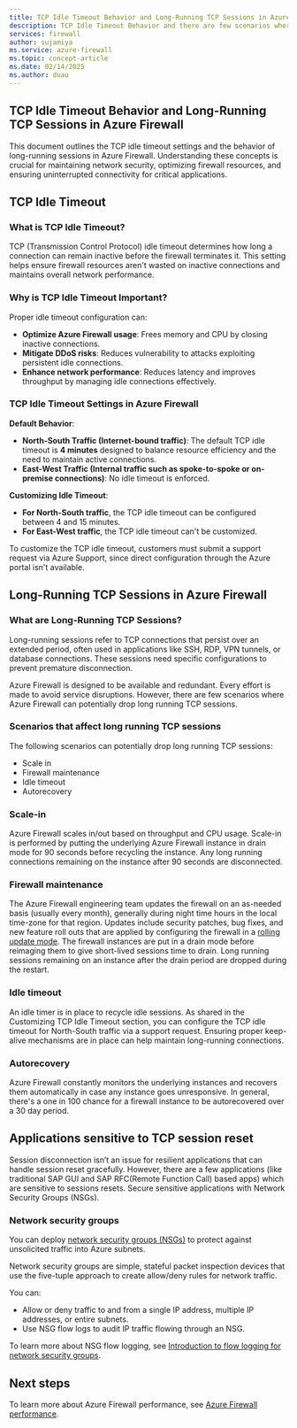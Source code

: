```yaml
---
title: TCP Idle Timeout Behavior and Long-Running TCP Sessions in Azure Firewall
description: TCP Idle Timeout Behavior and there are few scenarios where Azure Firewall can potentially drop long running TCP sessions.
services: firewall
author: sujamiya
ms.service: azure-firewall
ms.topic: concept-article
ms.date: 02/14/2025
ms.author: duau
---
```


## TCP Idle Timeout Behavior and Long-Running TCP Sessions in Azure Firewall

This document outlines the TCP idle timeout settings and the behavior of long-running sessions in Azure Firewall. Understanding these concepts is crucial for maintaining network security, optimizing firewall resources, and ensuring uninterrupted connectivity for critical applications.

## TCP Idle Timeout

### What is TCP Idle Timeout?

TCP (Transmission Control Protocol) idle timeout determines how long a connection can remain inactive before the firewall terminates it. This setting helps ensure firewall resources aren't wasted on inactive connections and maintains overall network performance. 

### Why is TCP Idle Timeout Important?

Proper idle timeout configuration can:

- **Optimize Azure Firewall usage**: Frees memory and CPU by closing inactive connections.
- **Mitigate DDoS risks**: Reduces vulnerability to attacks exploiting persistent idle connections.
- **Enhance network performance**: Reduces latency and improves throughput by managing idle connections effectively.

### TCP Idle Timeout Settings in Azure Firewall

**Default Behavior**:

- **North-South Traffic (Internet-bound traffic)**: The default TCP idle timeout is **4 minutes** designed to balance resource efficiency and the need to maintain active connections.
- **East-West Traffic (Internal traffic such as spoke-to-spoke or on-premise connections)**: No idle timeout is enforced.

**Customizing Idle Timeout**:

- **For North-South traffic**, the TCP idle timeout can be configured between 4 and 15 minutes.
- **For East-West traffic**, the TCP idle timeout can't be customized.

To customize the TCP idle timeout, customers must submit a support request via Azure Support, since direct configuration through the Azure portal isn't available.

## Long-Running TCP Sessions in Azure Firewall

### What are Long-Running TCP Sessions?

Long-running sessions refer to TCP connections that persist over an extended period, often used in applications like SSH, RDP, VPN tunnels, or database connections. These sessions need specific configurations to prevent premature disconnection.

Azure Firewall is designed to be available and redundant. Every effort is made to avoid service disruptions. However, there are few scenarios where Azure Firewall can potentially drop long running TCP sessions.

### Scenarios that affect long running TCP sessions

The following scenarios can potentially drop long running TCP sessions:

- Scale in
- Firewall maintenance
- Idle timeout
- Autorecovery

### Scale-in

Azure Firewall scales in/out based on throughput and CPU usage. Scale-in is performed by putting the underlying Azure Firewall instance in drain mode for 90 seconds before recycling the instance. Any long running connections remaining on the instance after 90 seconds are disconnected.

### Firewall maintenance

The Azure Firewall engineering team updates the firewall on an as-needed basis (usually every month), generally during night time hours in the local time-zone for that region. Updates include security patches, bug fixes, and new feature roll outs that are applied by configuring the firewall in a [rolling update mode](https://blog.itaysk.com/2017/11/20/deployment-strategies-defined#rolling-upgrade). The firewall instances are put in a drain mode before reimaging them to give short-lived sessions time to drain. Long running sessions remaining on an instance after the drain period are dropped during the restart.

### Idle timeout

An idle timer is in place to recycle idle sessions. As shared in the Customizing TCP Idle Timeout section, you can configure the TCP idle timeout for North-South traffic via a support request. Ensuring proper keep-alive mechanisms are in place can help maintain long-running connections.

### Autorecovery

Azure Firewall constantly monitors the underlying instances and recovers them automatically in case any instance goes unresponsive. In general, there's a one in 100 chance for a firewall instance to be autorecovered over a 30 day period.

## Applications sensitive to TCP session reset

Session disconnection isn’t an issue for resilient applications that can handle session reset gracefully. However, there are a few applications (like traditional SAP GUI and SAP RFC(Remote Function Call) based apps) which are sensitive to sessions resets. Secure sensitive applications with Network Security Groups (NSGs).

### Network security groups

You can deploy [network security groups (NSGs)](../virtual-network/virtual-network-vnet-plan-design-arm.md#security) to protect against unsolicited traffic into Azure subnets. 

Network security groups are simple, stateful packet inspection devices that use the five-tuple approach to create allow/deny rules for network traffic. 

You can:

- Allow or deny traffic to and from a single IP address, multiple IP addresses, or entire subnets.
- Use NSG flow logs to audit IP traffic flowing through an NSG.

To learn more about NSG flow logging, see [Introduction to flow logging for network security groups](../network-watcher/network-watcher-nsg-flow-logging-overview.md).

## Next steps

To learn more about Azure Firewall performance, see [Azure Firewall performance](firewall-performance.md).
